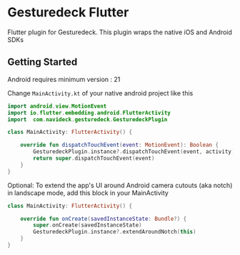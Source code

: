 # Gesturedeck Flutter

Flutter plugin for Gesturedeck. This plugin wraps the native iOS and Android SDKs

## Getting Started

Android requires minimum version : 21

Change `MainActivity.kt` of your native android project like this

```kotlin
import android.view.MotionEvent
import io.flutter.embedding.android.FlutterActivity
import  com.navideck.gesturedeck.GesturedeckPlugin

class MainActivity: FlutterActivity() {

    override fun dispatchTouchEvent(event: MotionEvent): Boolean {
        GesturedeckPlugin.instance?.dispatchTouchEvent(event, activity)
        return super.dispatchTouchEvent(event)
    }
}
```

Optional: To extend the app's UI around Android camera cutouts (aka notch) in landscape mode, add this block in your MainActivity

```kotlin
class MainActivity: FlutterActivity() {

    override fun onCreate(savedInstanceState: Bundle?) {
        super.onCreate(savedInstanceState)
        GesturedeckPlugin.instance?.extendAroundNotch(this)
    }
}
```
